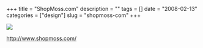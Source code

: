 +++
title = "ShopMoss.com"
description = ""
tags = []
date = "2008-02-13"
categories = ["design"]
slug = "shopmoss-com"
+++


 

  <div id="screens-thumbs" class="clearfix">
    <div class="txt-center" id="design-submission"><a href="http://www.shopmoss.com/"><img id='bluga-thumbnail-945' class='bluga-thumbnail large' src='http://media.konigi.com/bluga/
wt47f279e4f277b_0.jpg'/></a></div>  
  </div>   
<p><a href="http://www.shopmoss.com/">http://www.shopmoss.com/</a></p>




